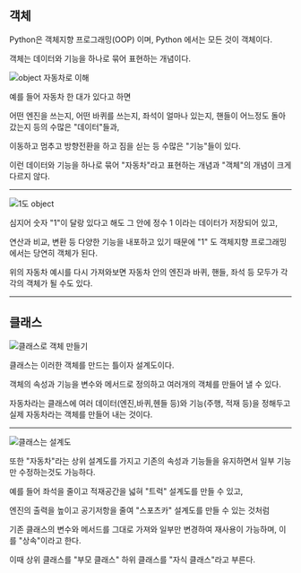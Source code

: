 ## 객체

Python은 객체지향 프로그래밍(OOP) 이며, Python 에서는 모든 것이 객체이다.

객체는 데이터와 기능을 하나로 묶어 표현하는 개념이다.

![object 자동차로 이해](https://github.com/kngslbm/study/assets/148850117/a4ad89f9-1b98-42ee-92c6-cdddc8095420)


예를 들어 자동차 한 대가 있다고 하면

어떤 엔진을 쓰는지, 어떤 바퀴를 쓰는지, 좌석이 얼마나 있는지, 핸들이 어느정도 돌아갔는지 등의 수많은 "데이터"들과,

이동하고 멈추고 방향전환을 하고 짐을 싣는 등 수많은 "기능"들이 있다. 

이런 데이터와 기능을 하나로 묶어 "자동차"라고 표현하는 개념과 "객체"의 개념이 크게 다르지 않다. 


---

![1도 object](https://github.com/kngslbm/study/assets/148850117/2897cd88-6ead-42f3-b399-20299a7bd681)


심지어 숫자 "1"이 달랑 있다고 해도 그 안에 정수 1 이라는 데이터가 저장되어 있고,

연산과 비교, 변환 등 다양한 기능을 내포하고 있기 때문에 "1" 도 객체지향 프로그래밍에서는 당연히 객체가 된다.

위의 자동차 예시를 다시 가져와보면 자동차 안의 엔진과 바퀴, 핸들, 좌석 등 모두가 각각의 객체가 될 수도 있다.


---

## 클래스

![클래스로 객체 만들기](https://github.com/kngslbm/study/assets/148850117/8e3e2fd5-f8c6-4721-ae67-a0d8c0d107da)

클래스는 이러한 객체를 만드는 틀이자 설계도이다.

객체의 속성과 기능을 변수와 메서드로 정의하고 여러개의 객체를 만들어 낼 수 있다.

자동차라는 클래스에 여러 데이터(엔진,바퀴,헨들 등)와 기능(주행, 적재 등)을 정해두고 실제 자동차라는 객체를 만들어 내는 것이다.


---

![클래스는 설계도](https://github.com/kngslbm/study/assets/148850117/9b6f2c48-01b0-455a-bd69-c5ca475fe4d9)



또한 "자동차"라는 상위 설계도를 가지고 기존의 속성과 기능들을 유지하면서 일부 기능만 수정하는것도 가능하다.



예를 들어 좌석을 줄이고 적재공간을 넓혀 "트럭" 설계도를 만들 수 있고,



엔진의 출력을 높이고 공기저항을 줄여 "스포츠카" 설계도를 만들 수 있는 것처럼



기존 클래스의 변수와 메서드를 그대로 가져와 일부만 변경하여 재사용이 가능하며, 이를 "상속"이라고 한다.



이때 상위 클래스를 "부모 클래스" 하위 클래스를 "자식 클래스"라고 부른다.









